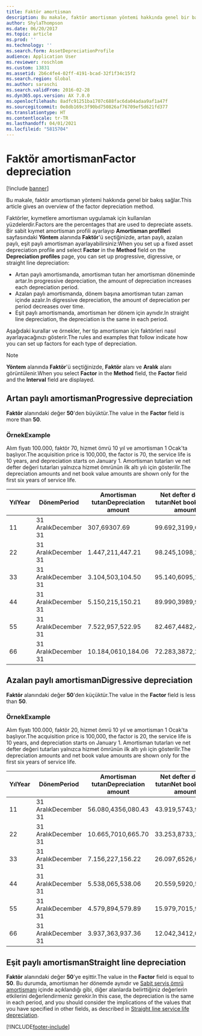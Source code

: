 ```yaml
---
title: Faktör amortisman
description: Bu makale, faktör amortisman yöntemi hakkında genel bir bakış sağlar.
author: ShylaThompson
ms.date: 06/20/2017
ms.topic: article
ms.prod: ''
ms.technology: ''
ms.search.form: AssetDepreciationProfile
audience: Application User
ms.reviewer: roschlom
ms.custom: 13831
ms.assetid: 2b6c4fe4-02ff-4191-bcad-32f1f34c15f2
ms.search.region: Global
ms.author: saraschi
ms.search.validFrom: 2016-02-28
ms.dyn365.ops.version: AX 7.0.0
ms.openlocfilehash: 8adfc91251ba1707c688fac6da04adaa9af1a47f
ms.sourcegitcommit: 0e8db169c3f90bd750826af76709ef5d621fd377
ms.translationtype: HT
ms.contentlocale: tr-TR
ms.lasthandoff: 04/01/2021
ms.locfileid: "5815704"
---
```

# <a name="factor-depreciation"></a><span data-ttu-id="89a10-103">Faktör amortisman</span><span class="sxs-lookup"><span data-stu-id="89a10-103">Factor depreciation</span></span>

[!include [banner](../includes/banner.md)]

<span data-ttu-id="89a10-104">Bu makale, faktör amortisman yöntemi hakkında genel bir bakış sağlar.</span><span class="sxs-lookup"><span data-stu-id="89a10-104">This article gives an overview of the factor depreciation method.</span></span>

<span data-ttu-id="89a10-105">Faktörler, kıymetlere amortisman uygulamak için kullanılan yüzdelerdir.</span><span class="sxs-lookup"><span data-stu-id="89a10-105">Factors are the percentages that are used to depreciate assets.</span></span> <span data-ttu-id="89a10-106">Bir sabit kıymet amortisman profili ayarlayıp **Amortisman profilleri** sayfasındaki **Yöntem** alanında **Faktör**'ü seçtiğinizde, artan paylı, azalan paylı, eşit paylı amortisman ayarlayabilirsiniz:</span><span class="sxs-lookup"><span data-stu-id="89a10-106">When you set up a fixed asset depreciation profile and select **Factor** in the **Method** field on the **Depreciation profiles** page, you can set up progressive, digressive, or straight line depreciation:</span></span>

-   <span data-ttu-id="89a10-107">Artan paylı amortismanda, amortisman tutarı her amortisman döneminde artar.</span><span class="sxs-lookup"><span data-stu-id="89a10-107">In progressive depreciation, the amount of depreciation increases each depreciation period.</span></span>
-   <span data-ttu-id="89a10-108">Azalan paylı amortismanda, dönem başına amortisman tutarı zaman içinde azalır.</span><span class="sxs-lookup"><span data-stu-id="89a10-108">In digressive depreciation, the amount of depreciation per period decreases over time.</span></span>
-   <span data-ttu-id="89a10-109">Eşit paylı amortismanda, amortisman her dönem için aynıdır.</span><span class="sxs-lookup"><span data-stu-id="89a10-109">In straight line depreciation, the depreciation is the same in each period.</span></span>

<span data-ttu-id="89a10-110">Aşağıdaki kurallar ve örnekler, her tip amortisman için faktörleri nasıl ayarlayacağınızı gösterir.</span><span class="sxs-lookup"><span data-stu-id="89a10-110">The rules and examples that follow indicate how you can set up factors for each type of depreciation.</span></span> 

> [!NOTE] 
> <span data-ttu-id="89a10-111">**Yöntem** alanında **Faktör**'ü seçtiğinizde, **Faktör** alanı ve **Aralık** alanı görüntülenir.</span><span class="sxs-lookup"><span data-stu-id="89a10-111">When you select **Factor** in the **Method** field, the **Factor** field and the **Interval** field are displayed.</span></span>

## <a name="progressive-depreciation"></a><span data-ttu-id="89a10-112">Artan paylı amortisman</span><span class="sxs-lookup"><span data-stu-id="89a10-112">Progressive depreciation</span></span>
<span data-ttu-id="89a10-113">**Faktör** alanındaki değer **50**'den büyüktür.</span><span class="sxs-lookup"><span data-stu-id="89a10-113">The value in the **Factor** field is more than **50**.</span></span>

### <a name="example"></a><span data-ttu-id="89a10-114">Örnek</span><span class="sxs-lookup"><span data-stu-id="89a10-114">Example</span></span>

<span data-ttu-id="89a10-115">Alım fiyatı 100.000, faktör 70, hizmet ömrü 10 yıl ve amortisman 1 Ocak'ta başlıyor.</span><span class="sxs-lookup"><span data-stu-id="89a10-115">The acquisition price is 100,000, the factor is 70, the service life is 10 years, and depreciation starts on January 1.</span></span> <span data-ttu-id="89a10-116">Amortisman tutarları ve net defter değeri tutarları yalnızca hizmet ömrünün ilk altı yılı için gösterilir.</span><span class="sxs-lookup"><span data-stu-id="89a10-116">The depreciation amounts and net book value amounts are shown only for the first six years of service life.</span></span>

| <span data-ttu-id="89a10-117">Yıl</span><span class="sxs-lookup"><span data-stu-id="89a10-117">Year</span></span> | <span data-ttu-id="89a10-118">Dönem</span><span class="sxs-lookup"><span data-stu-id="89a10-118">Period</span></span>      | <span data-ttu-id="89a10-119">Amortisman tutarı</span><span class="sxs-lookup"><span data-stu-id="89a10-119">Depreciation amount</span></span> | <span data-ttu-id="89a10-120">Net defter değeri tutarı</span><span class="sxs-lookup"><span data-stu-id="89a10-120">Net book value amount</span></span> |
|------|-------------|---------------------|-----------------------|
| <span data-ttu-id="89a10-121">1</span><span class="sxs-lookup"><span data-stu-id="89a10-121">1</span></span>    | <span data-ttu-id="89a10-122">31 Aralık</span><span class="sxs-lookup"><span data-stu-id="89a10-122">December 31</span></span> | <span data-ttu-id="89a10-123">307,69</span><span class="sxs-lookup"><span data-stu-id="89a10-123">307.69</span></span>              | <span data-ttu-id="89a10-124">99.692,31</span><span class="sxs-lookup"><span data-stu-id="89a10-124">99,692.31</span></span>             |
| <span data-ttu-id="89a10-125">2</span><span class="sxs-lookup"><span data-stu-id="89a10-125">2</span></span>    | <span data-ttu-id="89a10-126">31 Aralık</span><span class="sxs-lookup"><span data-stu-id="89a10-126">December 31</span></span> | <span data-ttu-id="89a10-127">1.447,21</span><span class="sxs-lookup"><span data-stu-id="89a10-127">1,447.21</span></span>            | <span data-ttu-id="89a10-128">98.245,10</span><span class="sxs-lookup"><span data-stu-id="89a10-128">98,245.10</span></span>             |
| <span data-ttu-id="89a10-129">3</span><span class="sxs-lookup"><span data-stu-id="89a10-129">3</span></span>    | <span data-ttu-id="89a10-130">31 Aralık</span><span class="sxs-lookup"><span data-stu-id="89a10-130">December 31</span></span> | <span data-ttu-id="89a10-131">3.104,50</span><span class="sxs-lookup"><span data-stu-id="89a10-131">3,104.50</span></span>            | <span data-ttu-id="89a10-132">95.140,60</span><span class="sxs-lookup"><span data-stu-id="89a10-132">95,140.60</span></span>             |
| <span data-ttu-id="89a10-133">4</span><span class="sxs-lookup"><span data-stu-id="89a10-133">4</span></span>    | <span data-ttu-id="89a10-134">31 Aralık</span><span class="sxs-lookup"><span data-stu-id="89a10-134">December 31</span></span> | <span data-ttu-id="89a10-135">5.150,21</span><span class="sxs-lookup"><span data-stu-id="89a10-135">5,150.21</span></span>            | <span data-ttu-id="89a10-136">89.990,39</span><span class="sxs-lookup"><span data-stu-id="89a10-136">89,990.39</span></span>             |
| <span data-ttu-id="89a10-137">5</span><span class="sxs-lookup"><span data-stu-id="89a10-137">5</span></span>    | <span data-ttu-id="89a10-138">31 Aralık</span><span class="sxs-lookup"><span data-stu-id="89a10-138">December 31</span></span> | <span data-ttu-id="89a10-139">7.522,95</span><span class="sxs-lookup"><span data-stu-id="89a10-139">7,522.95</span></span>            | <span data-ttu-id="89a10-140">82.467,44</span><span class="sxs-lookup"><span data-stu-id="89a10-140">82,467.44</span></span>             |
| <span data-ttu-id="89a10-141">6</span><span class="sxs-lookup"><span data-stu-id="89a10-141">6</span></span>    | <span data-ttu-id="89a10-142">31 Aralık</span><span class="sxs-lookup"><span data-stu-id="89a10-142">December 31</span></span> | <span data-ttu-id="89a10-143">10.184,06</span><span class="sxs-lookup"><span data-stu-id="89a10-143">10,184.06</span></span>           | <span data-ttu-id="89a10-144">72.283,38</span><span class="sxs-lookup"><span data-stu-id="89a10-144">72,283.38</span></span>             |

## <a name="digressive-depreciation"></a><span data-ttu-id="89a10-145">Azalan paylı amortisman</span><span class="sxs-lookup"><span data-stu-id="89a10-145">Digressive depreciation</span></span>
<span data-ttu-id="89a10-146">**Faktör** alanındaki değer **50**'den küçüktür.</span><span class="sxs-lookup"><span data-stu-id="89a10-146">The value in the **Factor** field is less than **50**.</span></span>

### <a name="example"></a><span data-ttu-id="89a10-147">Örnek</span><span class="sxs-lookup"><span data-stu-id="89a10-147">Example</span></span>

<span data-ttu-id="89a10-148">Alım fiyatı 100.000, faktör 20, hizmet ömrü 10 yıl ve amortisman 1 Ocak'ta başlıyor.</span><span class="sxs-lookup"><span data-stu-id="89a10-148">The acquisition price is 100,000, the factor is 20, the service life is 10 years, and depreciation starts on January 1.</span></span> <span data-ttu-id="89a10-149">Amortisman tutarları ve net defter değeri tutarları yalnızca hizmet ömrünün ilk altı yılı için gösterilir.</span><span class="sxs-lookup"><span data-stu-id="89a10-149">The depreciation amounts and net book value amounts are shown only for the first six years of service life.</span></span>

| <span data-ttu-id="89a10-150">Yıl</span><span class="sxs-lookup"><span data-stu-id="89a10-150">Year</span></span> | <span data-ttu-id="89a10-151">Dönem</span><span class="sxs-lookup"><span data-stu-id="89a10-151">Period</span></span>      | <span data-ttu-id="89a10-152">Amortisman tutarı</span><span class="sxs-lookup"><span data-stu-id="89a10-152">Depreciation amount</span></span> | <span data-ttu-id="89a10-153">Net defter değeri tutarı</span><span class="sxs-lookup"><span data-stu-id="89a10-153">Net book value amount</span></span> |
|------|-------------|---------------------|-----------------------|
| <span data-ttu-id="89a10-154">1</span><span class="sxs-lookup"><span data-stu-id="89a10-154">1</span></span>    | <span data-ttu-id="89a10-155">31 Aralık</span><span class="sxs-lookup"><span data-stu-id="89a10-155">December 31</span></span> | <span data-ttu-id="89a10-156">56.080,43</span><span class="sxs-lookup"><span data-stu-id="89a10-156">56,080.43</span></span>           | <span data-ttu-id="89a10-157">43.919,57</span><span class="sxs-lookup"><span data-stu-id="89a10-157">43,919.57</span></span>             |
| <span data-ttu-id="89a10-158">2</span><span class="sxs-lookup"><span data-stu-id="89a10-158">2</span></span>    | <span data-ttu-id="89a10-159">31 Aralık</span><span class="sxs-lookup"><span data-stu-id="89a10-159">December 31</span></span> | <span data-ttu-id="89a10-160">10.665,70</span><span class="sxs-lookup"><span data-stu-id="89a10-160">10,665.70</span></span>           | <span data-ttu-id="89a10-161">33.253,87</span><span class="sxs-lookup"><span data-stu-id="89a10-161">33,253.87</span></span>             |
| <span data-ttu-id="89a10-162">3</span><span class="sxs-lookup"><span data-stu-id="89a10-162">3</span></span>    | <span data-ttu-id="89a10-163">31 Aralık</span><span class="sxs-lookup"><span data-stu-id="89a10-163">December 31</span></span> | <span data-ttu-id="89a10-164">7.156,22</span><span class="sxs-lookup"><span data-stu-id="89a10-164">7,156.22</span></span>            | <span data-ttu-id="89a10-165">26.097,65</span><span class="sxs-lookup"><span data-stu-id="89a10-165">26,097.65</span></span>             |
| <span data-ttu-id="89a10-166">4</span><span class="sxs-lookup"><span data-stu-id="89a10-166">4</span></span>    | <span data-ttu-id="89a10-167">31 Aralık</span><span class="sxs-lookup"><span data-stu-id="89a10-167">December 31</span></span> | <span data-ttu-id="89a10-168">5.538,06</span><span class="sxs-lookup"><span data-stu-id="89a10-168">5,538.06</span></span>            | <span data-ttu-id="89a10-169">20.559,59</span><span class="sxs-lookup"><span data-stu-id="89a10-169">20,559.59</span></span>             |
| <span data-ttu-id="89a10-170">5</span><span class="sxs-lookup"><span data-stu-id="89a10-170">5</span></span>    | <span data-ttu-id="89a10-171">31 Aralık</span><span class="sxs-lookup"><span data-stu-id="89a10-171">December 31</span></span> | <span data-ttu-id="89a10-172">4.579,89</span><span class="sxs-lookup"><span data-stu-id="89a10-172">4,579.89</span></span>            | <span data-ttu-id="89a10-173">15.979,70</span><span class="sxs-lookup"><span data-stu-id="89a10-173">15,979.70</span></span>             |
| <span data-ttu-id="89a10-174">6</span><span class="sxs-lookup"><span data-stu-id="89a10-174">6</span></span>    | <span data-ttu-id="89a10-175">31 Aralık</span><span class="sxs-lookup"><span data-stu-id="89a10-175">December 31</span></span> | <span data-ttu-id="89a10-176">3.937,36</span><span class="sxs-lookup"><span data-stu-id="89a10-176">3,937.36</span></span>            | <span data-ttu-id="89a10-177">12.042,34</span><span class="sxs-lookup"><span data-stu-id="89a10-177">12,042.34</span></span>             |

## <a name="straight-line-depreciation"></a><span data-ttu-id="89a10-178">Eşit paylı amortisman</span><span class="sxs-lookup"><span data-stu-id="89a10-178">Straight line depreciation</span></span>
<span data-ttu-id="89a10-179">**Faktör** alanındaki değer **50**'ye eşittir.</span><span class="sxs-lookup"><span data-stu-id="89a10-179">The value in the **Factor** field is equal to **50**.</span></span> <span data-ttu-id="89a10-180">Bu durumda, amortisman her dönemde aynıdır ve [Sabit servis ömrü amortismanı](straight-line-service-life-depreciation.md) içinde açıklandığı gibi, diğer alanlarda belirttiğiniz değerlerin etkilerini değerlendirmeniz gerekir.</span><span class="sxs-lookup"><span data-stu-id="89a10-180">In this case, the depreciation is the same in each period, and you should consider the implications of the values that you have specified in other fields, as described in [Straight line service life depreciation](straight-line-service-life-depreciation.md).</span></span>





[!INCLUDE[footer-include](../../includes/footer-banner.md)]